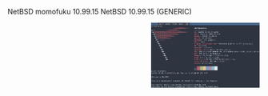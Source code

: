 NetBSD momofuku 10.99.15 NetBSD 10.99.15 (GENERIC)




<a href="https://github.com/ChefIronBelly/NetBSD/blob/master/moneyshot.jpg"><img src="https://github.com/ChefIronBelly/NetBSD/blob/master/moneyshot.jpg" width="43%" align="right"></a>
